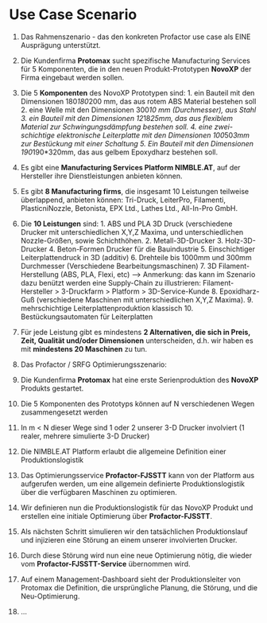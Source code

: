 # Use Case Scenario

1. Das Rahmenszenario - das den konkreten Profactor use case als EINE Ausprägung unterstützt.

  1.  Die Kundenfirma **Protomax** sucht spezifische Manufacturing Services für 5 Komponenten, die in den neuen Produkt-Prototypen **NovoXP** der Firma eingebaut werden sollen.
  2.  Die 5 **Komponenten** des NovoXP Prototypen sind:
    1.  ein Bauteil mit den Dimensionen 180*180*200 mm, das aus rotem ABS Material bestehen soll
    2.  eine Welle mit den Dimensionen 300*10 mm (Durchmesser), aus Stahl
    3.  ein Bauteil mit den Dimensionen 12*18*25mm, das aus flexiblem Material zur Schwingungsdämpfung bestehen soll.
    4.  eine zwei-schichtige elektronische Leiterplatte mit den Dimensionen 100*50*3mm zur Bestückung mit einer Schaltung
    5.  Ein Bauteil mit den Dimensionen 190*190*320mm, das aus gelbem Epoxydharz bestehen soll.
  3.  Es gibt eine **Manufacturing Services Platform NIMBLE.AT**, auf der Hersteller ihre Dienstleistungen anbieten können.
  4.  Es gibt **8 Manufacturing firms**, die insgesamt 10 Leistungen teilweise überlappend, anbieten können: Tri-Druck, LeiterPro, Filamenti, PlasticniNozzle, Betonista, EPX Ltd., Lathes Ltd., All-In-Pro GmbH.
  5.  Die **10 Leistungen** sind:
    1.  ABS und PLA 3D Druck (verschiedene Drucker mit unterschiedlichen X,Y,Z Maxima, und unterschiedlichen Nozzle-Größen, sowie Schichthöhen.
    2.  Metall-3D-Drucker
    3.  Holz-3D-Drucker
    4.  Beton-Formen Drucker für die Bauindustrie
    5.  Einschichtiger Leiterplattendruck in 3D (additiv)
    6.  Drehteile bis 1000mm und 300mm Durchmesser (Verschiedene Bearbeitungsmaschinen)
    7.  3D Filament-Herstellung (ABS, PLA, Flexi, etc) --> Anmerkung: das kann im Szenario dazu benützt werden eine Supply-Chain zu illustrieren: Filament-Hersteller > 3-Druckfarm > Platform > 3D-Service-Kunde
    8.  Epoxidharz-Guß (verschiedene Maschinen mit unterschiedlichen X,Y,Z Maxima).
    9.  mehrschichtige Leiterplattenproduktion klassisch
    10.  Bestückungsautomaten für Leiterplatten
  6.  Für jede Leistung gibt es mindestens **2 Alternativen, die sich in Preis, Zeit, Qualität und/oder Dimensionen** unterscheiden, d.h. wir haben es mit **mindestens 20 Maschinen** zu tun.

2. Das Profactor / SRFG Optimierungsszenario:

  1.  Die Kundenfirma **Protomax** hat eine erste Serienproduktion des **NovoXP** Produkts gestartet.
  2.  Die 5 Komponenten des Prototyps können auf N verschiedenen Wegen zusammengesetzt werden
  3.  In m < N dieser Wege sind 1 oder 2 unserer 3-D Drucker involviert (1 realer, mehrere simulierte 3-D Drucker)
  4.  Die NIMBLE.AT Platform erlaubt die allgemeine Definition einer Produktionslogistik
  5.  Das Optimierungsservice **Profactor-FJSSTT** kann von der Platform aus aufgerufen werden, um eine allgemein definierte Produktionslogistik über die verfügbaren Maschinen zu optimieren.
  6.  Wir definieren nun die Produktionslogistik für das NovoXP Produkt und erstellen eine initiale Optimierung über **Profactor-FJSSTT**.
  7.  Als nächsten Schritt simulieren wir den tatsächlichen Produktionslauf und injizieren eine Störung an einem unserer involvierten Drucker.
  8.  Durch diese Störung wird nun eine neue Optimierung nötig, die wieder vom **Profactor-FJSSTT-Service** übernommen wird.
  9.  Auf einem Management-Dashboard sieht der Produktionsleiter von Protomax die Definition, die ursprüngliche Planung, die Störung, und die Neu-Optimierung.
  10.  ...
